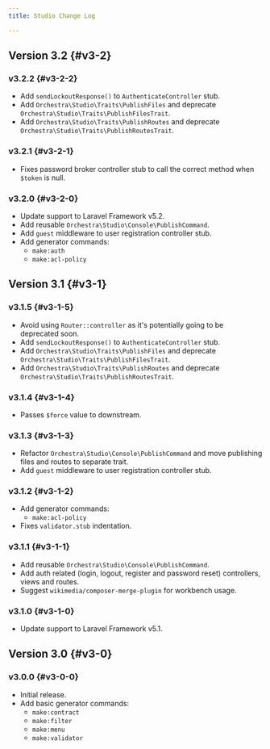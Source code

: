 ```yaml
---
title: Studio Change Log

---
```


## Version 3.2 {#v3-2}

### v3.2.2 {#v3-2-2}

* Add `sendLockoutResponse()` to `AuthenticateController` stub.
* Add `Orchestra\Studio\Traits\PublishFiles` and deprecate `Orchestra\Studio\Traits\PublishFilesTrait`.
* Add `Orchestra\Studio\Traits\PublishRoutes` and deprecate `Orchestra\Studio\Traits\PublishRoutesTrait`.

### v3.2.1 {#v3-2-1}

* Fixes password broker controller stub to call the correct method when `$token` is null.

### v3.2.0 {#v3-2-0}

* Update support to Laravel Framework v5.2.
* Add reusable `Orchestra\Studio\Console\PublishCommand`.
* Add `guest` middleware to user registration controller stub.
* Add generator commands:
  - `make:auth`
  - `make:acl-policy`

## Version 3.1 {#v3-1}

### v3.1.5 {#v3-1-5}

* Avoid using `Router::controller` as it's potentially going to be deprecated soon.
* Add `sendLockoutResponse()` to `AuthenticateController` stub.
* Add `Orchestra\Studio\Traits\PublishFiles` and deprecate `Orchestra\Studio\Traits\PublishFilesTrait`.
* Add `Orchestra\Studio\Traits\PublishRoutes` and deprecate `Orchestra\Studio\Traits\PublishRoutesTrait`.

### v3.1.4 {#v3-1-4}

* Passes `$force` value to downstream.

### v3.1.3 {#v3-1-3}

* Refactor `Orchestra\Studio\Console\PublishCommand` and move publishing files and routes to separate trait.
* Add `guest` middleware to user registration controller stub.

### v3.1.2 {#v3-1-2}

* Add generator commands:
  - `make:acl-policy`
* Fixes `validator.stub` indentation.

### v3.1.1 {#v3-1-1}

* Add reusable `Orchestra\Studio\Console\PublishCommand`.
* Add auth related (login, logout, register and password reset) controllers, views and routes.
* Suggest `wikimedia/composer-merge-plugin` for workbench usage.

### v3.1.0 {#v3-1-0}

* Update support to Laravel Framework v5.1.

## Version 3.0 {#v3-0}

### v3.0.0 {#v3-0-0}

* Initial release.
* Add basic generator commands:
  - `make:contract`
  - `make:filter`
  - `make:menu`
  - `make:validator`
